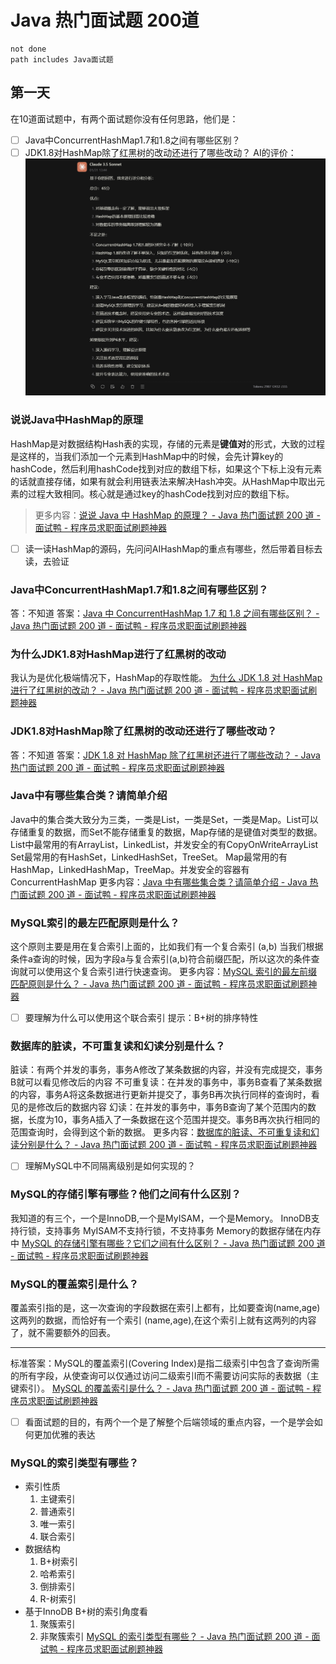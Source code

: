 # Java 热门面试题 200道
```tasks
not done
path includes Java面试题
```
## 第一天 
在10道面试题中，有两个面试题你没有任何思路，他们是：
- [ ] Java中ConcurrentHashMap1.7和1.8之间有哪些区别？
- [ ] JDK1.8对HashMap除了红黑树的改动还进行了哪些改动？
AI的评价：
![](images/Pasted%20image%2020250131134623.png)
### 说说Java中HashMap的原理
HashMap是对数据结构Hash表的实现，存储的元素是**键值对**的形式，大致的过程是这样的，当我们添加一个元素到HashMap中的时候，会先计算key的hashCode，然后利用hashCode找到对应的数组下标，如果这个下标上没有元素的话就直接存储，如果有就会利用链表法来解决Hash冲突。从HashMap中取出元素的过程大致相同。核心就是通过key的hashCode找到对应的数组下标。
> 更多内容：[说说 Java 中 HashMap 的原理？ - Java 热门面试题 200 道 - 面试鸭 - 程序员求职面试刷题神器](https://www.mianshiya.com/bank/1860871861809897474/question/1834107117591187457#heading-5)
- [ ] 读一读HashMap的源码，先问问AIHashMap的重点有哪些，然后带着目标去读，去验证
### Java中ConcurrentHashMap1.7和1.8之间有哪些区别？
答：不知道
答案：[Java 中 ConcurrentHashMap 1.7 和 1.8 之间有哪些区别？ - Java 热门面试题 200 道 - 面试鸭 - 程序员求职面试刷题神器](https://www.mianshiya.com/bank/1860871861809897474/question/1780933294813114369?screen=full#heading-0)
### 为什么JDK1.8对HashMap进行了红黑树的改动
我认为是优化极端情况下，HashMap的存取性能。
[为什么 JDK 1.8 对 HashMap 进行了红黑树的改动？ - Java 热门面试题 200 道 - 面试鸭 - 程序员求职面试刷题神器](https://www.mianshiya.com/bank/1860871861809897474/question/1780933294771171329#heading-0)
### JDK1.8对HashMap除了红黑树的改动还进行了哪些改动？
答：不知道
答案：[JDK 1.8 对 HashMap 除了红黑树还进行了哪些改动？ - Java 热门面试题 200 道 - 面试鸭 - 程序员求职面试刷题神器](https://www.mianshiya.com/bank/1860871861809897474/question/1780933294775365634#heading-1)
### Java中有哪些集合类？请简单介绍
Java中的集合类大致分为三类，一类是List，一类是Set，一类是Map。List可以存储重复的数据，而Set不能存储重复的数据，Map存储的是键值对类型的数据。
List中最常用的有ArrayList，LinkedList，并发安全的有CopyOnWriteArrayList
Set最常用的有HashSet，LinkedHashSet，TreeSet。
Map最常用的有HashMap，LinkedHashMap，TreeMap。并发安全的容器有ConcurrentHashMap
更多内容：[Java 中有哪些集合类？请简单介绍 - Java 热门面试题 200 道 - 面试鸭 - 程序员求职面试刷题神器](https://www.mianshiya.com/bank/1860871861809897474/question/1780933294699868162#heading-1)
### MySQL索引的最左匹配原则是什么？
这个原则主要是用在复合索引上面的，比如我们有一个复合索引 (a,b) 当我们根据条件a查询的时候，因为字段a与复合索引(a,b)符合前缀匹配，所以这次的条件查询就可以使用这个复合索引进行快速查询。
更多内容：[MySQL 索引的最左前缀匹配原则是什么？ - Java 热门面试题 200 道 - 面试鸭 - 程序员求职面试刷题神器](https://www.mianshiya.com/bank/1860871861809897474/question/1780933295450648578)
- [ ] 要理解为什么可以使用这个联合索引 提示：B+树的排序特性
### 数据库的脏读，不可重复读和幻读分别是什么？
脏读：有两个并发的事务，事务A修改了某条数据的内容，并没有完成提交，事务B就可以看见修改后的内容
不可重复读：在并发的事务中，事务B查看了某条数据的内容，事务A将这条数据进行更新并提交了，事务B再次执行同样的查询时，看见的是修改后的数据内容
幻读：在并发的事务中，事务B查询了某个范围内的数据，长度为10，事务A插入了一条数据在这个范围并提交。事务B再次执行相同的范围查询时，会得到这个新的数据。
更多内容：[数据库的脏读、不可重复读和幻读分别是什么？ - Java 热门面试题 200 道 - 面试鸭 - 程序员求职面试刷题神器](https://www.mianshiya.com/bank/1860871861809897474/question/1780933295496785922#heading-0)
- [ ] 理解MySQL中不同隔离级别是如何实现的？
### MySQL的存储引擎有哪些？他们之间有什么区别？
我知道的有三个，一个是InnoDB,一个是MyISAM，一个是Memory。
InnoDB支持行锁，支持事务
MyISAM不支持行锁，不支持事务
Memory的数据存储在内存中
[MySQL 的存储引擎有哪些？它们之间有什么区别？ - Java 热门面试题 200 道 - 面试鸭 - 程序员求职面试刷题神器](https://www.mianshiya.com/bank/1860871861809897474/question/1780933295433871361#heading-0)
### MySQL的覆盖索引是什么？
覆盖索引指的是，这一次查询的字段数据在索引上都有，比如要查询(name,age)这两列的数据，而恰好有一个索引 (name,age),在这个索引上就有这两列的内容了，就不需要额外的回表。
***
标准答案：MySQL的覆盖索引(Covering Index)是指二级索引中包含了查询所需的所有字段，从使查询可以仅通过访问二级索引l而不需要访问实际的表数据（主键索引）。
[MySQL 的覆盖索引是什么？ - Java 热门面试题 200 道 - 面试鸭 - 程序员求职面试刷题神器](https://www.mianshiya.com/bank/1860871861809897474/question/1780933295454842881#heading-0)
- [ ] 看面试题的目的，有两个一个是了解整个后端领域的重点内容，一个是学会如何更加优雅的表达
### MySQL的索引类型有哪些？
- 索引性质
	1. 主键索引
	2. 普通索引
	3. 唯一索引
	4. 联合索引
- 数据结构
	1. B+树索引
	2. 哈希索引
	3. 倒排索引
	4. R-树索引
- 基于InnoDB B+树的索引角度看
	1. 聚簇索引
	2. 非聚簇索引
[MySQL 的索引类型有哪些？ - Java 热门面试题 200 道 - 面试鸭 - 程序员求职面试刷题神器](https://www.mianshiya.com/bank/1860871861809897474/question/1780933295438065665#heading-0)


